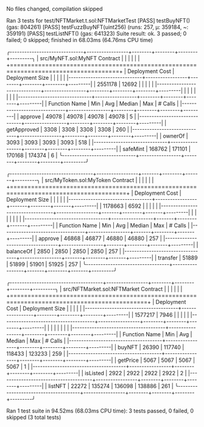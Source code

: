 No files changed, compilation skipped

Ran 3 tests for test/NFTMarket.t.sol:NFTMarketTest
[PASS] testBuyNFT() (gas: 804261)
[PASS] testFuzzBuyNFT(uint256) (runs: 257, μ: 359184, ~: 359191)
[PASS] testListNFT() (gas: 641323)
Suite result: ok. 3 passed; 0 failed; 0 skipped; finished in 68.03ms (64.76ms CPU time)

╭------------------------------+-----------------+--------+--------+--------+---------╮
| src/MyNFT.sol:MyNFT Contract |                 |        |        |        |         |
+=====================================================================================+
| Deployment Cost              | Deployment Size |        |        |        |         |
|------------------------------+-----------------+--------+--------+--------+---------|
| 2551178                      | 12692           |        |        |        |         |
|------------------------------+-----------------+--------+--------+--------+---------|
|                              |                 |        |        |        |         |
|------------------------------+-----------------+--------+--------+--------+---------|
| Function Name                | Min             | Avg    | Median | Max    | # Calls |
|------------------------------+-----------------+--------+--------+--------+---------|
| approve                      | 49078           | 49078  | 49078  | 49078  | 5       |
|------------------------------+-----------------+--------+--------+--------+---------|
| getApproved                  | 3308            | 3308   | 3308   | 3308   | 260     |
|------------------------------+-----------------+--------+--------+--------+---------|
| ownerOf                      | 3093            | 3093   | 3093   | 3093   | 518     |
|------------------------------+-----------------+--------+--------+--------+---------|
| safeMint                     | 168762          | 171101 | 170168 | 174374 | 6       |
╰------------------------------+-----------------+--------+--------+--------+---------╯

╭----------------------------------+-----------------+-------+--------+-------+---------╮
| src/MyToken.sol:MyToken Contract |                 |       |        |       |         |
+=======================================================================================+
| Deployment Cost                  | Deployment Size |       |        |       |         |
|----------------------------------+-----------------+-------+--------+-------+---------|
| 1178663                          | 6592            |       |        |       |         |
|----------------------------------+-----------------+-------+--------+-------+---------|
|                                  |                 |       |        |       |         |
|----------------------------------+-----------------+-------+--------+-------+---------|
| Function Name                    | Min             | Avg   | Median | Max   | # Calls |
|----------------------------------+-----------------+-------+--------+-------+---------|
| approve                          | 46868           | 46877 | 46880  | 46880 | 257     |
|----------------------------------+-----------------+-------+--------+-------+---------|
| balanceOf                        | 2850            | 2850  | 2850   | 2850  | 257     |
|----------------------------------+-----------------+-------+--------+-------+---------|
| transfer                         | 51889           | 51899 | 51901  | 51925 | 257     |
╰----------------------------------+-----------------+-------+--------+-------+---------╯

╭--------------------------------------+-----------------+--------+--------+--------+---------╮
| src/NFTMarket.sol:NFTMarket Contract |                 |        |        |        |         |
+=============================================================================================+
| Deployment Cost                      | Deployment Size |        |        |        |         |
|--------------------------------------+-----------------+--------+--------+--------+---------|
| 1577217                              | 7946            |        |        |        |         |
|--------------------------------------+-----------------+--------+--------+--------+---------|
|                                      |                 |        |        |        |         |
|--------------------------------------+-----------------+--------+--------+--------+---------|
| Function Name                        | Min             | Avg    | Median | Max    | # Calls |
|--------------------------------------+-----------------+--------+--------+--------+---------|
| buyNFT                               | 26390           | 117740 | 118433 | 123233 | 259     |
|--------------------------------------+-----------------+--------+--------+--------+---------|
| getPrice                             | 5067            | 5067   | 5067   | 5067   | 1       |
|--------------------------------------+-----------------+--------+--------+--------+---------|
| isListed                             | 2922            | 2922   | 2922   | 2922   | 2       |
|--------------------------------------+-----------------+--------+--------+--------+---------|
| listNFT                              | 22272           | 135274 | 136098 | 138886 | 261     |
╰--------------------------------------+-----------------+--------+--------+--------+---------╯


Ran 1 test suite in 94.52ms (68.03ms CPU time): 3 tests passed, 0 failed, 0 skipped (3 total tests)
